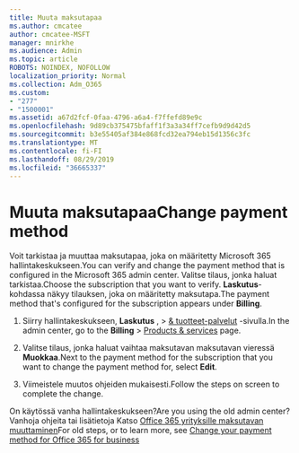 ```yaml
---
title: Muuta maksutapaa
ms.author: cmcatee
author: cmcatee-MSFT
manager: mnirkhe
ms.audience: Admin
ms.topic: article
ROBOTS: NOINDEX, NOFOLLOW
localization_priority: Normal
ms.collection: Adm_O365
ms.custom:
- "277"
- "1500001"
ms.assetid: a67d2fcf-0faa-4796-a6a4-f7ffefd89e9c
ms.openlocfilehash: 9d89cb375475bfaff1f3a3a34ff7cefb9d9d42d5
ms.sourcegitcommit: b3e55405af384e868fcd32ea794eb15d1356c3fc
ms.translationtype: MT
ms.contentlocale: fi-FI
ms.lasthandoff: 08/29/2019
ms.locfileid: "36665337"
---
```

# <a name="change-payment-method"></a><span data-ttu-id="dea79-102">Muuta maksutapaa</span><span class="sxs-lookup"><span data-stu-id="dea79-102">Change payment method</span></span>

<span data-ttu-id="dea79-103">Voit tarkistaa ja muuttaa maksutapaa, joka on määritetty Microsoft 365 hallintakeskukseen.</span><span class="sxs-lookup"><span data-stu-id="dea79-103">You can verify and change the payment method that is configured in the Microsoft 365 admin center.</span></span> <span data-ttu-id="dea79-104">Valitse tilaus, jonka haluat tarkistaa.</span><span class="sxs-lookup"><span data-stu-id="dea79-104">Choose the subscription that you want to verify.</span></span> <span data-ttu-id="dea79-105">**Laskutus**-kohdassa näkyy tilauksen, joka on määritetty maksutapa.</span><span class="sxs-lookup"><span data-stu-id="dea79-105">The payment method that's configured for the subscription appears under **Billing**.</span></span> 
  
1. <span data-ttu-id="dea79-106">Siirry hallintakeskukseen, **Laskutus** , \> [& tuotteet-palvelut](https://go.microsoft.com/fwlink/p/?linkid=842054) -sivulla.</span><span class="sxs-lookup"><span data-stu-id="dea79-106">In the admin center, go to the **Billing** \> [Products & services](https://go.microsoft.com/fwlink/p/?linkid=842054) page.</span></span>

2. <span data-ttu-id="dea79-107">Valitse tilaus, jonka haluat vaihtaa maksutavan maksutavan vieressä **Muokkaa**.</span><span class="sxs-lookup"><span data-stu-id="dea79-107">Next to the payment method for the subscription that you want to change the payment method for, select **Edit**.</span></span>

3. <span data-ttu-id="dea79-108">Viimeistele muutos ohjeiden mukaisesti.</span><span class="sxs-lookup"><span data-stu-id="dea79-108">Follow the steps on screen to complete the change.</span></span>

<span data-ttu-id="dea79-109">On käytössä vanha hallintakeskukseen?</span><span class="sxs-lookup"><span data-stu-id="dea79-109">Are you using the old admin center?</span></span> <span data-ttu-id="dea79-110">Vanhoja ohjeita tai lisätietoja Katso [Office 365 yrityksille maksutavan muuttaminen](https://docs.microsoft.com/office365/admin/subscriptions-and-billing/change-payment-method)</span><span class="sxs-lookup"><span data-stu-id="dea79-110">For old steps, or to learn more, see  [Change your payment method for Office 365 for business](https://docs.microsoft.com/office365/admin/subscriptions-and-billing/change-payment-method)</span></span>